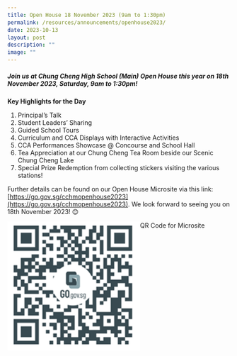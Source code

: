 ```yaml
---
title: Open House 18 November 2023 (9am to 1:30pm)
permalink: /resources/announcements/openhouse2023/
date: 2023-10-13
layout: post
description: ""
image: ""
---
```

##### Join us at Chung Cheng High School (Main) Open House this year on 18th November 2023, Saturday, 9am to 1:30pm!

**Key Highlights for the Day**

1. Principal’s Talk
2. Student Leaders’ Sharing
3. Guided School Tours
4. Curriculum and CCA Displays with Interactive Activities
5. CCA Performances Showcase @ Concourse and School Hall
6. Tea Appreciation at our Chung Cheng Tea Room beside our Scenic Chung Cheng Lake
7. Special Prize Redemption from collecting stickers visiting the various stations!

Further details can be found on our Open House Microsite via this link: [https://go.gov.sg/cchmopenhouse2023](https://go.gov.sg/cchmopenhouse2023).
We look forward to seeing you on 18th November 2023! 😊

QR Code for Microsite
<img src="/images/qrcodeopenhouse2023.png" alt="Open House 2023" style="width:300px; float: left;">